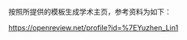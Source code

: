 按照所提供的模板生成学术主页，参考资料为如下：
<!-- https://scholar.google.com/citations?user=SGvZrXgAAAAJ&hl=zh-CN -->
https://openreview.net/profile?id=%7EYuzhen_Lin1